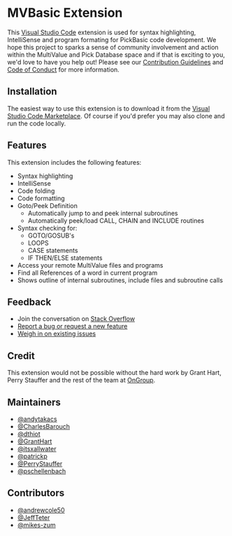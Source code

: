 # MVBasic Extension

This [Visual Studio Code][vs_code] extension is used for syntax highlighting, IntelliSense and program formating for PickBasic code development. We hope this project to sparks a sense of community involvement and action within the MultiValue and Pick Database space and if that is exciting to you, we'd love to have you help out! Please see our [Contribution Guidelines][contribution_guidelines] and [Code of Conduct][code_of_conduct] for more information.

## Installation

The easiest way to use this extension is to download it from the [Visual Studio Code Marketplace][vs_code_market]. Of course if you'd prefer you may also clone and run the code locally.

## Features

This extension includes the following features:

* Syntax highlighting
* IntelliSense
* Code folding
* Code formatting
* Goto/Peek Definition
  * Automatically jump to and peek internal subroutines
  * Automatically peek/load CALL, CHAIN and INCLUDE routines
* Syntax checking for:
  * GOTO/GOSUB's
  * LOOPS
  * CASE statements
  * IF THEN/ELSE statements
* Access your remote MultiValue files and programs
* Find all References of a word in current program
* Shows outline of internal subroutines, include files and subroutine calls

## Feedback

* Join the conversation on [Stack Overflow](https://stackoverflow.com/tags/mvextensions)
* [Report a bug or request a new feature](https://github.com/mvextensions/.github/blob/master/CONTRIBUTING.md)
* [Weigh in on existing issues](https://github.com/mvextensions/mvbasic/issues)

## Credit

This extension would not be possible without the hard work by Grant Hart, Perry Stauffer and the rest of the team at [OnGroup][on_group].

## Maintainers

* [@andytakacs][maint_andy_takacs]
* [@CharlesBarouch][maint_charles_barouch]
* [@dthiot][maint_dick_thiot]
* [@GrantHart][maint_grant_hart]
* [@itsxallwater][maint_mike_wright]
* [@patrickp][maint_patrick_payne]
* [@PerryStauffer][maint_perry_stauffer]
* [@pschellenbach][maint_pete_schellenbach]

## Contributors

* [@andrewcole50](https://github.com/andrewcole50)
* [@JeffTeter](https://github.com/JeffTeter)
* [@mikes-zum](https://github.com/mikes-zum)

[code_of_conduct]: https://github.com/mvextensions/.github/blob/master/CODE_OF_CONDUCT.md
[contribution_guidelines]: https://github.com/mvextensions/.github/blob/master/CONTRIBUTING.md
[maint_andy_takacs]: https://github.com/orgs/mvextensions/people/andytakacs
[maint_charles_barouch]: https://github.com/orgs/mvextensions/people/CharlesBarouch
[maint_dick_thiot]: https://github.com/orgs/mvextensions/people/dthiot
[maint_grant_hart]: https://github.com/orgs/mvextensions/people/GrantHart
[maint_mike_wright]: https://github.com/orgs/mvextensions/people/itsxallwater
[maint_patrick_payne]: https://github.com/orgs/mvextensions/people/patrickp
[maint_perry_stauffer]: https://github.com/orgs/mvextensions/people/PerryStauffer
[maint_pete_schellenbach]: https://github.com/orgs/mvextensions/people/pschellenbach
[on_group]: http://www.ongroup.com
[vs_code]: https://code.visualstudio.com/
[vs_code_market]: https://marketplace.visualstudio.com/vscode
